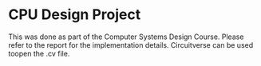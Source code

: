 # CPU Design Project

This was done as part of the Computer Systems Design Course. Please refer to the report for the implementation details. Circuitverse can be used toopen the .cv file.
